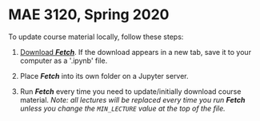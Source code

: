 # MAE 3120, Spring 2020

To update course material locally, follow these steps:

1. <a data-auto-download href="https://raw.githubusercontent.com/bardet/GWU-MAE3120_2020/master/Fetch.ipynb">Download <b><i>Fetch</b></i></a>. If the download appears in a new tab, save it to your computer as a '.ipynb' file. 

2. Place ***Fetch*** into its own folder on a Jupyter server.

3. Run ***Fetch*** every time you need to update/initially download course material. *Note: all lectures will be replaced every time you run ***Fetch*** unless you change the `MIN_LECTURE` value at the top of the file.*